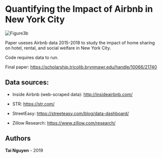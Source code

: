 # Quantifying the Impact of Airbnb in New York City

![Figure3b](https://user-images.githubusercontent.com/16988147/73585303-fe7dc200-446d-11ea-97df-fcd00ba67b85.png)

Paper useses Airbnb data 2015-2018 to study the impact of home sharing on hotel, rental, and social welfare in New York City.

Code requires data to run.

Final paper: https://scholarship.tricolib.brynmawr.edu/handle/10066/21740

## Data sources: 

* Inside Airbnb (web-scraped data): http://insideairbnb.com/

* STR: https://str.com/

* StreetEasy: https://streeteasy.com/blog/data-dashboard/

* Zillow Research: https://www.zillow.com/research/

## Authors

**Tai Nguyen** - 2019
